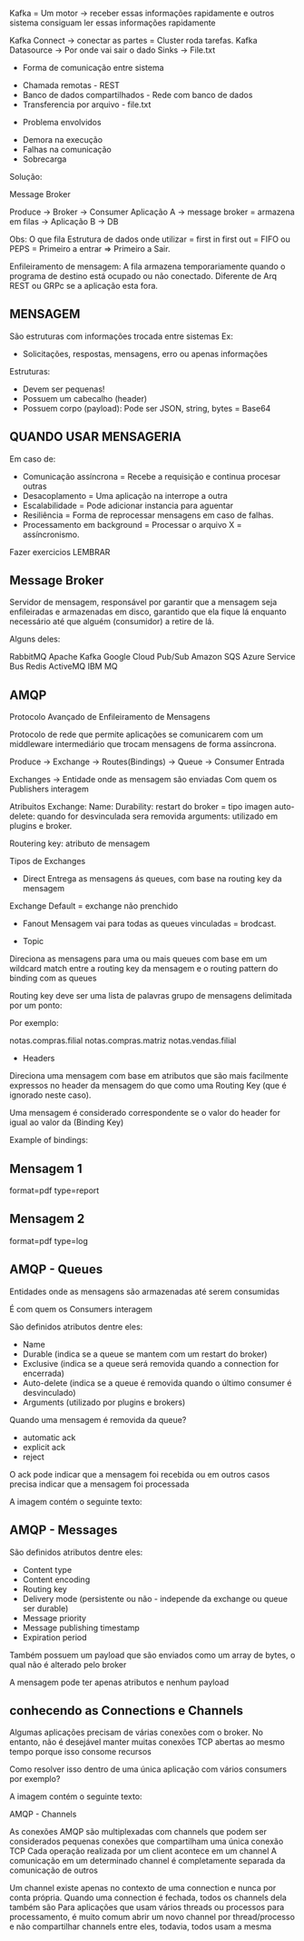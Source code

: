 Kafka = Um motor -> receber essas informações rapidamente
e outros sistema consiguam ler essas informações rapidamente

Kafka Connect -> conectar as partes = Cluster roda tarefas.
Kafka Datasource -> Por onde vai sair o dado
Sinks -> File.txt

- Forma de comunicação entre sistema

* Chamada remotas - REST
* Banco de dados compartilhados - Rede com banco de dados
* Transferencia por arquivo - file.txt

- Problema envolvidos

* Demora na execução
* Falhas na comunicação
* Sobrecarga

Solução:

Message Broker

Produce -> Broker -> Consumer
Aplicação A -> message broker = armazena em filas -> Aplicação B -> DB

Obs: O que fila
Estrutura de dados onde utilizar = first in first out = FIFO
ou PEPS = Primeiro a entrar => Primeiro a Sair.

Enfileiramento de mensagem: A fila armazena temporariamente
quando o programa de destino está ocupado ou não conectado.
Diferente de Arq REST ou GRPc se a aplicação esta fora.

## MENSAGEM

São estruturas com informações trocada entre sistemas
Ex:

- Solicitações, respostas, mensagens, erro ou apenas informações

Estruturas:

- Devem ser pequenas!
- Possuem um cabecalho (header)
- Possuem corpo (payload):
  Pode ser JSON, string, bytes = Base64

## QUANDO USAR MENSAGERIA

Em caso de:

- Comunicação assíncrona = Recebe a requisição e continua
  procesar outras
- Desacoplamento = Uma aplicação na interrope a outra
- Escalabilidade = Pode adicionar instancia para aguentar
- Resiliência = Forma de reprocessar mensagens em
  caso de falhas.
- Processamento em background = Processar o arquivo
  X = assíncronismo.

Fazer exercicios LEMBRAR

## Message Broker

Servidor de mensagem, responsável por garantir que
a mensagem seja enfileiradas e armazenadas em disco,
garantido que ela fique lá enquanto necessário até
que alguém (consumidor) a retire de lá.

Alguns deles:

RabbitMQ
Apache Kafka
Google Cloud Pub/Sub
Amazon SQS
Azure Service Bus
Redis
ActiveMQ
IBM MQ

## AMQP

Protocolo Avançado de Enfileiramento de Mensagens

Protocolo de rede que permite aplicações se
comunicarem com um middleware intermediário
que trocam mensagens de forma assíncrona.

Produce -> Exchange -> Routes(Bindings) -> Queue -> Consumer
Entrada

Exchanges -> Entidade onde as mensagem são enviadas
Com quem os Publishers interagem

Atribuitos Exchange:
Name:
Durability: restart do broker = tipo imagen
auto-delete: quando for desvinculada sera removida
arguments: utilizado em plugins e broker.

Routering key: atributo de mensagem

Tipos de Exchanges

- Direct
  Entrega as mensagens ás queues,
  com base na routing key da mensagem

Exchange Default = exchange não prenchido

- Fanout
  Mensagem vai para todas as queues vinculadas
  = brodcast.

- Topic

Direciona as mensagens para uma ou mais queues com
base em um wildcard match entre a routing key da
mensagem e o routing pattern do binding com as
queues

Routing key deve ser uma lista de palavras
grupo de mensagens
delimitada por um ponto:

Por exemplo:

notas.compras.filial
notas.compras.matriz
notas.vendas.filial

- Headers

Direciona uma mensagem com base em atributos
que são mais facilmente expressos no
header da mensagem do que como uma
Routing Key (que é ignorado neste caso).

Uma mensagem é considerado correspondente se
o valor do header for igual ao valor da
(Binding Key)

Example of bindings:

## Mensagem 1

format=pdf
type=report

## Mensagem 2

format=pdf
type=log

## AMQP - Queues

Entidades onde as mensagens são armazenadas até serem consumidas

É com quem os Consumers interagem

São definidos atributos dentre eles:

- Name
- Durable (indica se a queue se mantem com um restart do broker)
- Exclusive (indica se a queue será removida quando a connection for encerrada)
- Auto-delete (indica se a queue é removida quando o último consumer é desvinculado)
- Arguments (utilizado por plugins e brokers)

Quando uma mensagem é removida da queue?

- automatic ack
- explicit ack
- reject

O ack pode indicar que a mensagem foi recebida ou em outros casos precisa indicar que a mensagem foi processada

A imagem contém o seguinte texto:

## AMQP - Messages

São definidos atributos dentre eles:

- Content type
- Content encoding
- Routing key
- Delivery mode (persistente ou não - independe da exchange ou queue ser durable)
- Message priority
- Message publishing timestamp
- Expiration period

Também possuem um payload que são enviados como um array de bytes, o qual não é alterado pelo broker

A mensagem pode ter apenas atributos e nenhum payload

## conhecendo as Connections e Channels

Algumas aplicações precisam de várias conexões com o broker. No entanto, não é desejável manter muitas conexões TCP abertas ao mesmo tempo porque isso consome recursos

Como resolver isso dentro de uma única aplicação com vários consumers por exemplo?

A imagem contém o seguinte texto:

AMQP - Channels

As conexões AMQP são multiplexadas com channels que podem ser considerados pequenas conexões que compartilham uma única conexão TCP
Cada operação realizada por um client acontece em um channel
A comunicação em um determinado channel é completamente separada da comunicação de outros

Um channel existe apenas no contexto de uma connection e nunca por conta própria. Quando uma connection é fechada, todos os channels dela também são
Para aplicações que usam vários threads ou processos para processamento,
 é muito comum abrir um novo channel por thread/processo e não compartilhar channels entre eles, todavia, todos usam a mesma
